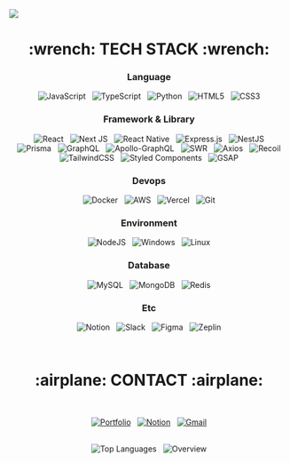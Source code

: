 <img src="https://capsule-render.vercel.app/api?type=waving&color=gradient&customColorList=10&height=300&section=header&text=Kaku's%20Github&desc=Passionate%20Frontend%20Developer&fontSize=90&fontAlignY=42&descAlign=67&descAlignY=56" />

<h1 align="center">:wrench: TECH STACK :wrench:</h1>

<div align="center"> 
  <h3>Language</h3>

  <div>
    
  ![JavaScript](https://img.shields.io/badge/javascript-%23323330.svg?style=for-the-badge&logo=javascript&logoColor=%23F7DF1E)&nbsp;&nbsp;
  ![TypeScript](https://img.shields.io/badge/typescript-%23007ACC.svg?style=for-the-badge&logo=typescript&logoColor=white)&nbsp;&nbsp;
  ![Python](https://img.shields.io/badge/python-3670A0?style=for-the-badge&logo=python&logoColor=ffdd54)&nbsp;&nbsp;
  ![HTML5](https://img.shields.io/badge/html5-%23E34F26.svg?style=for-the-badge&logo=html5&logoColor=white)&nbsp;&nbsp;
  ![CSS3](https://img.shields.io/badge/css3-%231572B6.svg?style=for-the-badge&logo=css3&logoColor=white)
  
  </div>

  <h3>Framework & Library</h3>

  <div>

  ![React](https://img.shields.io/badge/react-%2320232a.svg?style=for-the-badge&logo=react&logoColor=%2361DAFB)&nbsp;&nbsp;
  ![Next JS](https://img.shields.io/badge/Next-black?style=for-the-badge&logo=next.js&logoColor=white)&nbsp;&nbsp;
  ![React Native](https://img.shields.io/badge/react_native-%2320232a.svg?style=for-the-badge&logo=react&logoColor=%2361DAFB)&nbsp;&nbsp;
  ![Express.js](https://img.shields.io/badge/express.js-%23404d59.svg?style=for-the-badge&logo=express&logoColor=%2361DAFB)&nbsp;&nbsp;
  ![NestJS](https://img.shields.io/badge/nestjs-%23E0234E.svg?style=for-the-badge&logo=nestjs&logoColor=white)
  <br/>
  ![Prisma](https://img.shields.io/badge/Prisma-3982CE?style=for-the-badge&logo=Prisma&logoColor=white)&nbsp;&nbsp;
  ![GraphQL](https://img.shields.io/badge/-GraphQL-E10098?style=for-the-badge&logo=graphql&logoColor=white)&nbsp;&nbsp;
  ![Apollo-GraphQL](https://img.shields.io/badge/-ApolloGraphQL-311C87?style=for-the-badge&logo=apollo-graphql)&nbsp;&nbsp;
  ![SWR](https://img.shields.io/badge/swr-181818.svg?style=for-the-badge&logo=swr&logoColor=white)&nbsp;&nbsp;
  ![Axios](https://img.shields.io/badge/axios-5A29E4.svg?style=for-the-badge&logo=axios&logoColor=white)&nbsp;&nbsp;
  ![Recoil](https://img.shields.io/badge/recoil-3578E5.svg?style=for-the-badge&logo=recoil&logoColor=white)
  <br/>
  ![TailwindCSS](https://img.shields.io/badge/tailwindcss-%2338B2AC.svg?style=for-the-badge&logo=tailwind-css&logoColor=white)&nbsp;&nbsp;
  ![Styled Components](https://img.shields.io/badge/styled--components-DB7093?style=for-the-badge&logo=styled-components&logoColor=white)&nbsp;&nbsp;
  ![GSAP](https://img.shields.io/badge/gsap-7CF66E.svg?style=for-the-badge&logo=gsap&logoColor=white)
  </div>

  <h3>Devops</h3>

  <div>

  ![Docker](https://img.shields.io/badge/docker-%230db7ed.svg?style=for-the-badge&logo=docker&logoColor=white)&nbsp;&nbsp;
  ![AWS](https://img.shields.io/badge/AWS-%23FF9900.svg?style=for-the-badge&logo=amazon-aws&logoColor=white)&nbsp;&nbsp;
  ![Vercel](https://img.shields.io/badge/vercel-%23000000.svg?style=for-the-badge&logo=vercel&logoColor=white)&nbsp;&nbsp;
  ![Git](https://img.shields.io/badge/git-%23F05033.svg?style=for-the-badge&logo=git&logoColor=white)

  <h3>Environment</h3>

  <div>

  ![NodeJS](https://img.shields.io/badge/node.js-6DA55F?style=for-the-badge&logo=node.js&logoColor=white)&nbsp;&nbsp;
  ![Windows](https://img.shields.io/badge/Windows-0078D6?style=for-the-badge&logo=windows&logoColor=white)&nbsp;&nbsp;
  ![Linux](https://img.shields.io/badge/Linux-FCC624?style=for-the-badge&logo=linux&logoColor=black)

  <h3>Database</h3>

  <div>

  ![MySQL](https://img.shields.io/badge/mysql-4479A1.svg?style=for-the-badge&logo=mysql&logoColor=white)&nbsp;&nbsp;
  ![MongoDB](https://img.shields.io/badge/MongoDB-%234ea94b.svg?style=for-the-badge&logo=mongodb&logoColor=white)&nbsp;&nbsp;
  ![Redis](https://img.shields.io/badge/redis-%23DD0031.svg?style=for-the-badge&logo=redis&logoColor=white)

  <h3>Etc</h3>

  <div>

  ![Notion](https://img.shields.io/badge/Notion-%23000000.svg?style=for-the-badge&logo=notion&logoColor=white)&nbsp;&nbsp;
  ![Slack](https://img.shields.io/badge/Slack-4A154B?style=for-the-badge&logo=slack&logoColor=white)&nbsp;&nbsp;
  ![Figma](https://img.shields.io/badge/figma-%23F24E1E.svg?style=for-the-badge&logo=figma&logoColor=white)&nbsp;&nbsp;
  ![Zeplin](https://img.shields.io/badge/zeplin-FDBD39.svg?style=for-the-badge&logo=zeplin&logoColor=white)

  </div>
</div>
    
<br/>

<h1 align="center">:airplane: CONTACT :airplane:</h1>

<br/>

<div align="center">
  
<a href="https://kaku-portfolio.info/">![Portfolio](https://img.shields.io/badge/Portfolio-%23000000.svg?style=for-the-badge&logo=firefox&logoColor=#FF7139)</a>&nbsp;&nbsp;
<a href="https://geode-divan-811.notion.site/a44da1efdf5b47ea8fe12a8f85b216ad" target="_blank">![Notion](https://img.shields.io/badge/Notion-%23000000.svg?style=for-the-badge&logo=notion&logoColor=white)</a>&nbsp;&nbsp;
<a href="mailto:seunghyeon9696@gmail.com">![Gmail](https://img.shields.io/badge/Email-D14836?style=for-the-badge&logo=gmail&logoColor=white)</a>

</div>

<br/>

<div align="center">
  <img src="https://raw.githubusercontent.com/puncharrow5/github-stats-transparent/output/generated/languages.svg" alt="Top Languages"/>&nbsp;&nbsp;
  <img src="https://raw.githubusercontent.com/puncharrow5/github-stats-transparent/output/generated/overview.svg" alt="Overview"/>
</div>

